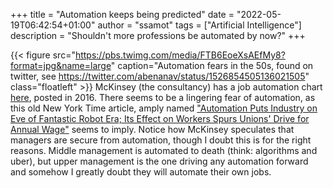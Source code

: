 +++
title = "Automation keeps being predicted"
date = "2022-05-19T06:42:54+01:00"
author = "ssamot"
tags = ["Artificial Intelligence"]
description = "Shouldn't more professions be automated by now?"
+++

{{< figure src="https://pbs.twimg.com/media/FTB6EoeXsAEfMy8?format=jpg&name=large" caption="Automation fears in the 50s, found on twitter, see https://twitter.com/abenanav/status/1526854505136021505" class="floatleft"  >}} McKinsey (the consultancy) has a job automation chart [here](https://www.mckinsey.com/business-functions/mckinsey-digital/our-insights/where-machines-could-replace-humans-and-where-they-cant-yet), posted in 2016. There seems to be a lingering fear of automation, as this old New York Time article, amply named ["Automation Puts Industry on Eve of Fantastic Robot Era; Its Effect on Workers Spurs Unions' Drive for Annual Wage"](https://www.nytimes.com/1955/04/08/archives/automation-puts-industry-on-eve-of-fantastic-robot-era-its-effect.html) seems to imply. Notice how McKinsey speculates that managers are secure from automation, though I doubt this is for the right reasons. Middle management is automated to death (think: algorithms and uber), but upper management is the one driving any automation forward and somehow I greatly doubt they will automate their own jobs.
